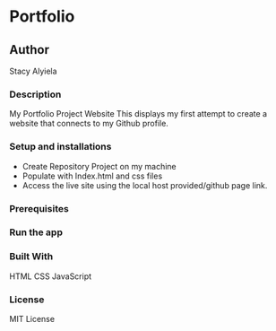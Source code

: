 # Portfolio

## Author
Stacy Alyiela

### Description
My Portfolio Project Website 
This displays my first attempt to create a website that connects to my Github profile.


### Setup and installations
* Create Repository Project on my machine
* Populate with Index.html and css files 
* Access the live site using the local host provided/github page link.

### Prerequisites


### Run the app



### Built With
HTML
CSS
JavaScript

### License
MIT License

